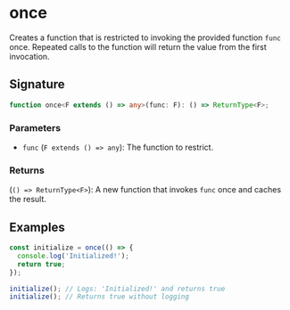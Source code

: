 # once

Creates a function that is restricted to invoking the provided function `func` once.
Repeated calls to the function will return the value from the first invocation.

## Signature

```typescript
function once<F extends () => any>(func: F): () => ReturnType<F>;
```

### Parameters

- `func` (`F extends () => any`): The function to restrict.

### Returns

(`() => ReturnType<F>`): A new function that invokes `func` once and caches the result.

## Examples

```typescript
const initialize = once(() => {
  console.log('Initialized!');
  return true;
});

initialize(); // Logs: 'Initialized!' and returns true
initialize(); // Returns true without logging
```
